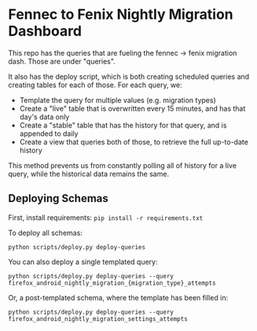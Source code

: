 # Fennec to Fenix Nightly Migration Dashboard

This repo has the queries that are fueling the fennec -> fenix migration dash. Those are under "queries".

It also has the deploy script, which is both creating scheduled queries and creating tables for each of those.
For each query, we:
- Template the query for multiple values (e.g. migration types)
- Create a "live" table that is overwritten every 15 minutes, and has that day's data only
- Create a "stable" table that has the history for that query, and is appended to daily
- Create a view that queries both of those, to retrieve the full up-to-date history

This method prevents us from constantly polling all of history for a live query,
while the historical data remains the same.

## Deploying Schemas

First, install requirements: `pip install -r requirements.txt`

To deploy all schemas:
```
python scripts/deploy.py deploy-queries
```

You can also deploy a single templated query:
```
python scripts/deploy.py deploy-queries --query firefox_android_nightly_migration_{migration_type}_attempts
```

Or, a post-templated schema, where the template has been filled in:
```
python scripts/deploy.py deploy-queries --query firefox_android_nightly_migration_settings_attempts
```
